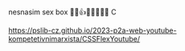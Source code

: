 nesnasim sex box
💖🎂👍✨😚🤨🤨🤩 C

https://pslib-cz.github.io/2023-p2a-web-youtube-kompetetivnimarxista/CSSFlexYoutube/
